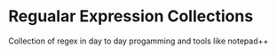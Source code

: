 # Regualar Expression Collections
Collection of regex in day to day progamming and tools like notepad++

